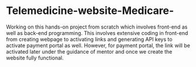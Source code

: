 # Telemedicine-website-Medicare-
Working on this hands-on project from scratch which involves front-end as well as back-end programming. This involves extensive coding in front-end from creating webpage to activating links and generating API keys to activate payment portal as well. However, for payment portal, the link will be activated later under the guidance of mentor and once we create the website fully functional. 
